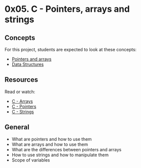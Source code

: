 # 0x05. C - Pointers, arrays and strings

## Concepts
For this project, students are expected to look at these concepts:
* [Pointers and arrays](https://intranet.hbtn.io/concepts/60)
* [Data Structures](https://intranet.hbtn.io/concepts/120)

## Resources
Read or watch:

* [C - Arrays](https://www.tutorialspoint.com/cprogramming/c_arrays.htm)
* [C - Pointers](https://www.tutorialspoint.com/cprogramming/c_pointers.htm)
* [C - Strings](https://www.tutorialspoint.com/cprogramming/c_strings.htm)

## General

- What are pointers and how to use them
- What are arrays and how to use them
- What are the differences between pointers and arrays
- How to use strings and how to manipulate them
- Scope of variables

